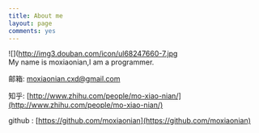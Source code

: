 ```yaml
---
title: About me
layout: page
comments: yes
---
```

  
![](http://img3.douban.com/icon/ul68247660-7.jpg  
  My name is moxiaonian,I am a programmer.  
  
邮箱:  moxiaonian.cxd@gmail.com  
    
知乎:  [http://www.zhihu.com/people/mo-xiao-nian/](http://www.zhihu.com/people/mo-xiao-nian/)  
  
github :  [https://github.com/moxiaonian](https://github.com/moxiaonian)
